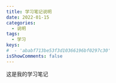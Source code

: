 ```yaml
---
title: 学习笔记说明
date: 2022-01-15
categories:
  - 说明
tags:
  - 学习
keys:
#  - 'ababf713be53f3d10366196bf0297c30'
isShowComments: false
---
```


这是我的学习笔记
